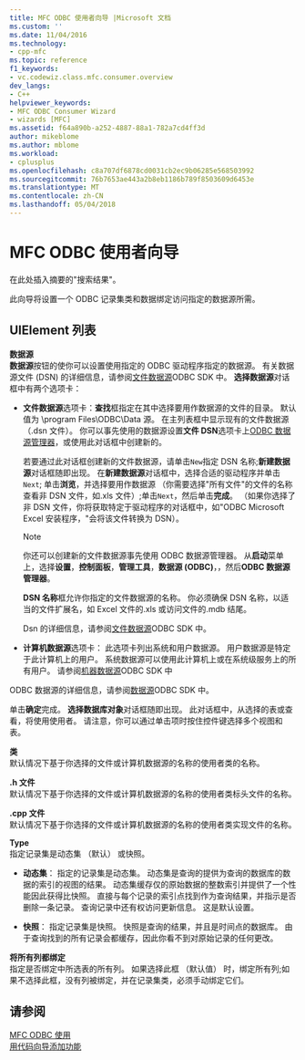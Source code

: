 ```yaml
---
title: MFC ODBC 使用者向导 |Microsoft 文档
ms.custom: ''
ms.date: 11/04/2016
ms.technology:
- cpp-mfc
ms.topic: reference
f1_keywords:
- vc.codewiz.class.mfc.consumer.overview
dev_langs:
- C++
helpviewer_keywords:
- MFC ODBC Consumer Wizard
- wizards [MFC]
ms.assetid: f64a890b-a252-4887-88a1-782a7cd4ff3d
author: mikeblome
ms.author: mblome
ms.workload:
- cplusplus
ms.openlocfilehash: c8a707df6878cd0031cb2ec9b06285e568503992
ms.sourcegitcommit: 76b7653ae443a2b8eb1186b789f8503609d6453e
ms.translationtype: MT
ms.contentlocale: zh-CN
ms.lasthandoff: 05/04/2018
---
```

# <a name="mfc-odbc-consumer-wizard"></a>MFC ODBC 使用者向导
在此处插入摘要的"搜索结果"。  
  
 此向导将设置一个 ODBC 记录集类和数据绑定访问指定的数据源所需。  
  
## <a name="uielement-list"></a>UIElement 列表  
 **数据源**  
 **数据源**按钮的使你可以设置使用指定的 ODBC 驱动程序指定的数据源。 有关数据源文件 (DSN) 的详细信息，请参阅[文件数据源](https://msdn.microsoft.com/library/ms715401.aspx)ODBC SDK 中。 **选择数据源**对话框中有两个选项卡：  
  
-   **文件数据源**选项卡：**查找**框指定在其中选择要用作数据源的文件的目录。 默认值为 \program Files\ODBC\Data 源。 在主列表框中显示现有的文件数据源 （.dsn 文件）。 你可以事先使用的数据源设置**文件 DSN**选项卡上[ODBC 数据源管理器](https://msdn.microsoft.com/library/ms714024.aspx)，或使用此对话框中创建新的。  
  
     若要通过此对话框创建新的文件数据源，请单击`New`指定 DSN 名称;**新建数据源**对话框随即出现。 在**新建数据源**对话框中，选择合适的驱动程序并单击`Next`; 单击**浏览**，并选择要用作数据源 （你需要选择"所有文件"的文件的名称查看非 DSN 文件，如.xls 文件）;单击`Next`，然后单击**完成**。 （如果你选择了非 DSN 文件，你将获取特定于驱动程序的对话框中，如"ODBC Microsoft Excel 安装程序，"会将该文件转换为 DSN）。  
  
    > [!NOTE]
    >  你还可以创建新的文件数据源事先使用 ODBC 数据源管理器。 从**启动**菜单上，选择**设置**，**控制面板**，**管理工具**，**数据源 (ODBC)**，，然后**ODBC 数据源管理器**。  
  
     **DSN 名称**框允许你指定的文件数据源的名称。 你必须确保 DSN 名称，以适当的文件扩展名，如 Excel 文件的.xls 或访问文件的.mdb 结尾。  
  
     Dsn 的详细信息，请参阅[文件数据源](https://msdn.microsoft.com/library/ms715401.aspx)ODBC SDK 中。  
  
-   **计算机数据源**选项卡： 此选项卡列出系统和用户数据源。 用户数据源是特定于此计算机上的用户。 系统数据源可以使用此计算机上或在系统级服务上的所有用户。 请参阅[机器数据源](https://msdn.microsoft.com/library/ms710952.aspx)ODBC SDK 中  
  
 ODBC 数据源的详细信息，请参阅[数据源](https://msdn.microsoft.com/library/ms711688.aspx)ODBC SDK 中。  
  
 单击**确定**完成。 **选择数据库对象**对话框随即出现。 此对话框中，从选择的表或查看，将使用使用者。 请注意，你可以通过单击项时按住控件键选择多个视图和表。  
  
 **类**  
 默认情况下基于你选择的文件或计算机数据源的名称的使用者类的名称。  
  
 **.h 文件**  
 默认情况下基于你选择的文件或计算机数据源的名称的使用者类标头文件的名称。  
  
 **.cpp 文件**  
 默认情况下基于你选择的文件或计算机数据源的名称的使用者类实现文件的名称。  
  
 **Type**  
 指定记录集是动态集 （默认） 或快照。  
  
-   **动态集**： 指定的记录集是动态集。 动态集是查询的提供为查询的数据库的数据的索引的视图的结果。 动态集缓存仅的原始数据的整数索引并提供了一个性能因此获得比快照。 直接与每个记录的索引点找到作为查询结果，并指示是否删除一条记录。 查询记录中还有权访问更新信息。 这是默认设置。  
  
-   **快照**： 指定记录集是快照。 快照是查询的结果，并且是时间点的数据库。 由于查询找到的所有记录会都缓存，因此你看不到对原始记录的任何更改。  
  
 **将所有列都绑定**  
 指定是否绑定中所选表的所有列。 如果选择此框 （默认值） 时，绑定所有列;如果不选择此框，没有列被绑定，并在记录集类，必须手动绑定它们。  
  
## <a name="see-also"></a>请参阅  
 [MFC ODBC 使用](../../mfc/reference/adding-an-mfc-odbc-consumer.md)   
 [用代码向导添加功能](../../ide/adding-functionality-with-code-wizards-cpp.md)

